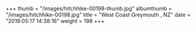 +++
thumb = "/images/hitchhike-00198-thumb.jpg"
albumthumb = "/images/hitchhike-00198.jpg"
title = "West Coast Greymouth , NZ"
date = "2019:05:17 14:38:16"
weight = 198
+++
